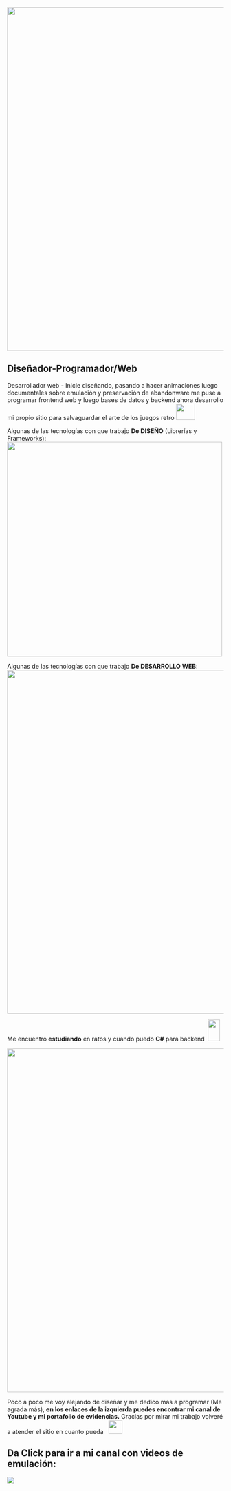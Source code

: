<div>
 <img src= "https://lh3.googleusercontent.com/pw/AMWts8DFB6ODMvDZLQBphGMAwcqUWfOZe5E-R0mu699_ifzn92JqSjdF_LgyiHz1Khj5WE4EIRnCzCiU5rK0OEjHso3izuaPlwUpx6bO_xULGHRQ0LvxirKOac-ARV1_l2p3f_-aHuc6fpjEmjvH3VG0gsnG=w1280-h640-no?authuser=0" width=800 />
 
 <h2>Diseñador-Programador/Web</h2>
 
 <p>Desarrollador web - Inicie diseñando, pasando a hacer animaciones luego documentales sobre emulación y preservación de abandonware me puse a programar frontend web y luego bases de datos y backend ahora desarrollo mi propio sitio para salvaguardar el arte de los juegos retro <img src="https://lh3.googleusercontent.com/pw/AJFCJaXQ_Lx3RTVepUdHfyjqXUsMDk2xRVHXKN7fZSAXIdy90yAHC6uqQtJCf1QeFXQs16AtKY0_rH5-l5v873FqWybJwuWgN4p1sxhBsFDf4YmlfeCGEEKCATwZ1dhyjn_9YII7AQ319XH3QAux47L5yinI=w506-h407-s-no?authuser=0" width=44 height=38/></p>
 

 
 <p>Algunas de las tecnologías con que trabajo <strong>De DISEÑO</strong> (Librerías y Frameworks):</br><img src="https://lh3.googleusercontent.com/pw/AJFCJaU3es9-pIGb4RfOl_xfyyRhbxFXkm2iS5jIe6XjXbCoAbcmzMFqYKFC1Qbm-BiHzAcxvQ5c2eQl7N0cgJMG8C_NNzKOyEXPbAF0G0mcypTKQifSVzjUsPigIfcmB7qidZK2SBFW_zkAgBNgOMJNenVM=w1280-h112-s-no?authuser=0" width=500 />
 
  <p>Algunas de las tecnologías con que trabajo <strong>De DESARROLLO WEB</strong>:<img src ="https://lh3.googleusercontent.com/pw/AJFCJaV080SCJAH3JbNuBaJabT4KJ6Xkp7skdMraJpbUs2lxkzNIMa-aeVe4XLwIirsfbXjVy108abuMESpzuzUOD1J7hRtvdhHG1qfRvhMKvpREIb0vLzpa7V5gxmw-TdCf92jdqozo84JzuO0Mad2HFtYV=w1280-h163-s-no?authuser=0" width=800 />
   
 <p>Me encuentro <strong>estudiando</strong> en ratos y cuando puedo <strong>C#</strong> para backend &nbsp<img src="https://lh3.googleusercontent.com/pw/AJFCJaWbn0C--MZXa2CcbDnUVkWa4yCdojclvi2axiJmQoKgJQGhzSnF4pCTLScfPe5MJge2yjyvUPOzeXOrfdmvvpingb-jSfk0egxRtEL2TYZLhdDqiAxb2kBmj8FSMEotytwVsCWwNeJSBf-tzjwlGD9r=w280-h508-s-no?authuser=0" width=28 height=50/></p>
 
 <img src ="https://lh3.googleusercontent.com/pw/AJFCJaXEZ0-zCccKvqkaGMIsDVbUkeKP8S1XSl2MEJ4y9K3WaxMPPHO7co8zYBtu58ZcU1MHWIJTeaNs2WnN3AuDsoHv0rqAn1TjUKyien3AWxu296iesDjuFGfwTa00dlo2N5cESVRTGK4HxldCdX4VFR2R=w1600-h204-s-no?authuser=0" width=800 /> 
 
 
 <p>Poco a poco me voy alejando de diseñar y me dedico mas a programar (Me agrada más), <strong>en los enlaces de la izquierda puedes encontrar mi canal de Youtube y mi portafolio de evidencias.</strong> Gracias por mirar mi trabajo volveré a atender el sitio en cuanto pueda &nbsp <img src="https://lh3.googleusercontent.com/pw/AMWts8DkSVZcITLq5rIv20mouz4KK-caOU1HLla3Iw4K0gtp6ajPuHcgwYGY_Pw10DtXo8COW7XvxcqmPoYsBZhDPqZbfE41e-rCV7_c3hYqVeRN2oMMVecKeM4H323Mb6sKhDVcvtKfdBR0AO7140EL9ZBU=w450-h439-no?authuser=0" width=32 height=32 /></p>
 
 
 <h2><strong>Da Click para ir a mi canal con videos de emulación:</strong></h2> <a target="_blank" href="https://www.youtube.com/@nullzero3897" ><img src="https://lh3.googleusercontent.com/pw/AMWts8D2zDUkLWoFsLEzjKB8vhvqtf0N_fy-JzwchV5ioOhopB7njn1LgT5MKb7CTP5eRSCg5MATh219zYbXjQi0OKpRkhkm0jmNuKJLuEqpEUgmb07B6lnITVIyJVDoGVUcLIKOfLtdcSbhvopeo3pgnIwx=w1600-h298-no?authuser=0" /></a>
</div>
  
  
